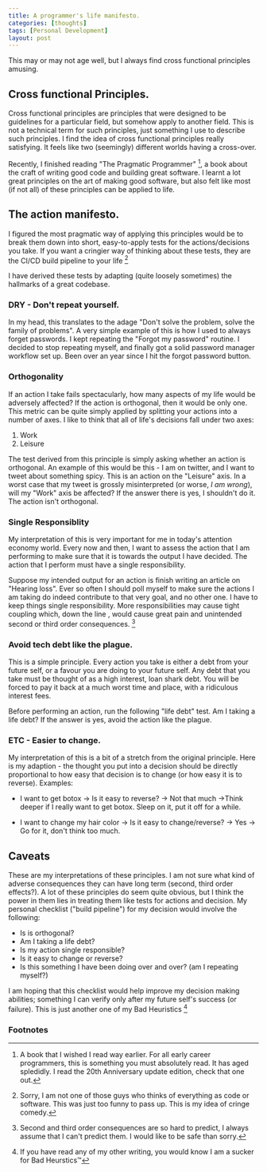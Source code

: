 ```yaml
---
title: A programmer's life manifesto.
categories: [thoughts]
tags: [Personal Development]
layout: post
---
```


This may or may not age well, but I always find cross functional principles amusing.

## Cross functional Principles.
Cross functional principles are principles that were designed to be guidelines for a particular field, but somehow apply to another field. This is not a technical term for such principles,  just something I use to describe such principles. I find the idea of cross functional principles really satisfying. It feels like two (seemingly) different worlds having a cross-over. 

Recently, I finished reading "The Pragmatic Programmer" [^1], a book about the craft of writing good code and building great software. I learnt a lot great principles on the art of making good software, but also felt like most (if not all) of these principles can be applied to life. 

## The action manifesto.
I figured the most pragmatic way of applying this principles would be to break them down into short, easy-to-apply tests for the actions/decisions you take. If you want a cringier way of thinking about these tests, they are the CI/CD build pipeline to your life [^2]

I have derived these tests by adapting (quite loosely sometimes) the hallmarks of a great codebase.

### DRY - Don't repeat yourself.
 In my head, this translates to the adage "Don't solve the problem, solve the family of problems".
 A very simple example of this is how I used to always forget passwords. I kept repeating the "Forgot my password" routine. I decided to stop repeating myself, and finally got a solid password manager workflow set up. Been over an year since I hit the forgot password button.

### Orthogonality
If an action I take fails spectacularly, how many aspects of my life would be adversely affected? If the action is orthogonal, then it would be only one. This metric can be quite simply applied by splitting your actions into a number of axes. I like to think that all of life's decisions fall under two axes:
1. Work
2. Leisure

The test derived from this principle is simply asking whether an action is orthogonal.
An example of this would be this - I am on twitter, and I want to tweet about something spicy. This is an action on the "Leisure" axis.
In a worst case that my tweet is grossly misinterpreted (or worse, *I am wrong*), will my "Work" axis be affected? If the answer there is yes, I shouldn't do it. The action isn't orthogonal.

### Single Responsiblity
My interpretation of this is very important for me in today's attention economy world. Every now and then, I want to assess the action that I am performing to make sure that it is towards the output I have decided. The action that I perform must have a single responsibility.

Suppose my intended output for an action is finish writing an article on "Hearing loss". Ever so often I should poll myself to make sure the actions I am taking do indeed contribute to that very goal, and no other one. I have to keep things single responsibility. More responsibilities may cause tight coupling which, down the line , would cause great pain and unintended second or third order consequences. [^3]

### Avoid tech debt like the plague.
This is a simple principle. Every action you take is either a debt from your future self, or a favour you are doing to your future self. Any debt that you take must be thought of as a high interest, loan shark debt. You will be forced to pay it back at a much worst time and place, with a ridiculous interest fees.

Before performing an action, run the following "life debt" test. Am I taking a life debt? If the answer is yes, avoid the action like the plague.

### ETC - Easier to change.
My interpretation of this is a bit of a stretch from the original principle. Here is my adaption - the thought you put into a decision should be directly proportional to how easy that decision is to change (or how easy it is to reverse).
Examples:
* I want to get botox -> Is it easy to reverse? -> Not that much ->Think deeper if I really want to get botox. Sleep on it, put it off for a while.

* I want to change my hair color -> Is it easy to change/reverse? -> Yes -> Go for it, don't think too much.

## Caveats
These are my interpretations of these principles. I am not sure what kind of adverse consequences they can have long term (second, third order effects?). A lot of these principles do seem quite obvious, but I think the power in them lies in treating them like tests for actions and decision. My personal checklist ("build pipeline") for my decision would involve the following:
- Is is orthogonal?
- Am I taking a life debt?
- Is my action single responsible?
- Is it easy to change or reverse?
- Is this something I have been doing over and over? (am I repeating myself?)

I am hoping that this checklist would help improve my decision making abilities; something I can verify only after my future self's success (or failure). This is just another one of my Bad Heuristics [^4]

### Footnotes

[^1]: A book that I wished I read way earlier. For all early career programmers, this is something you must absolutely read. It has aged spledidly. I read the 20th Anniversary update edition, check that one out.

[^2]: Sorry, I am not one of those guys who thinks of everything as code or software. This was just too funny to pass up. This is my idea of cringe comedy.

[^3]: Second and third order consequences are so hard to predict, I always assume that I can't predict them. I would like to be safe than sorry.

[^4]: If you have read any of my other writing, you would know I am a sucker for Bad Heurstics™